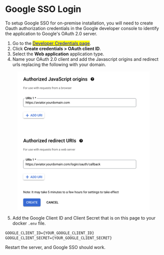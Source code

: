 # Google SSO Login

To setup Google SSO for on-premise installation, you will need to create Oauth authorization credentials in the Google developer console to identify the application to Google's OAuth 2.0 server.

1. Go to the [<mark style="color:blue;">Developer Credentials page</mark>](https://console.developers.google.com/apis/credentials).
2. Click **Create credentials > OAuth client ID**.
3. Select the **Web application** application type.
4. Name your OAuth 2.0 client and add the Javascript origins and redirect urls replacing the following with your domain.

<figure><img src="../../.gitbook/assets/javascript (1).png" alt=""><figcaption></figcaption></figure>

5. Add the Google Client ID and Client Secret that is on this page to your docker `.env`  file.

```shell
GOOGLE_CLIENT_ID={YOUR_GOOGLE_CLIENT_ID}
GOOGLE_CLIENT_SECRET={YOUR_GOOGLE_CLIENT_SECRET}
```

Restart the server, and Google SSO should work.
